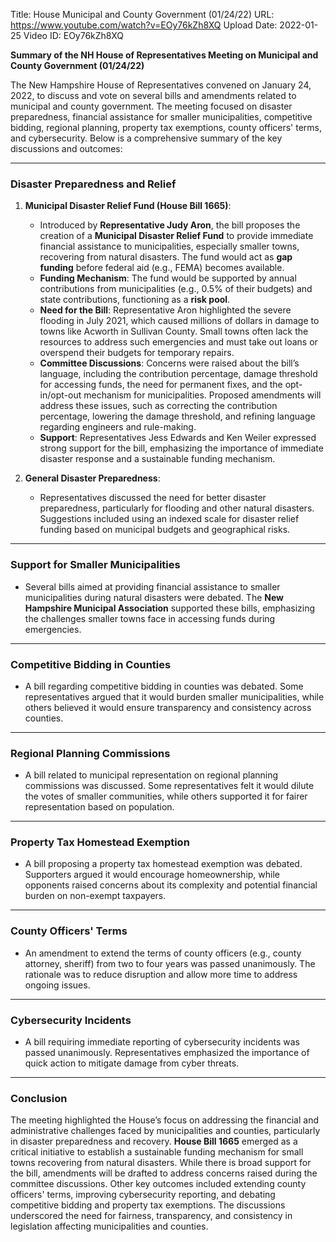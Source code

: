 Title: House Municipal and County Government (01/24/22)
URL: https://www.youtube.com/watch?v=EOy76kZh8XQ
Upload Date: 2022-01-25
Video ID: EOy76kZh8XQ

**Summary of the NH House of Representatives Meeting on Municipal and County Government (01/24/22)**

The New Hampshire House of Representatives convened on January 24, 2022, to discuss and vote on several bills and amendments related to municipal and county government. The meeting focused on disaster preparedness, financial assistance for smaller municipalities, competitive bidding, regional planning, property tax exemptions, county officers' terms, and cybersecurity. Below is a comprehensive summary of the key discussions and outcomes:

---

### **Disaster Preparedness and Relief**
1. **Municipal Disaster Relief Fund (House Bill 1665)**:
   - Introduced by **Representative Judy Aron**, the bill proposes the creation of a **Municipal Disaster Relief Fund** to provide immediate financial assistance to municipalities, especially smaller towns, recovering from natural disasters. The fund would act as **gap funding** before federal aid (e.g., FEMA) becomes available.
   - **Funding Mechanism**: The fund would be supported by annual contributions from municipalities (e.g., 0.5% of their budgets) and state contributions, functioning as a **risk pool**.
   - **Need for the Bill**: Representative Aron highlighted the severe flooding in July 2021, which caused millions of dollars in damage to towns like Acworth in Sullivan County. Small towns often lack the resources to address such emergencies and must take out loans or overspend their budgets for temporary repairs.
   - **Committee Discussions**: Concerns were raised about the bill’s language, including the contribution percentage, damage threshold for accessing funds, the need for permanent fixes, and the opt-in/opt-out mechanism for municipalities. Proposed amendments will address these issues, such as correcting the contribution percentage, lowering the damage threshold, and refining language regarding engineers and rule-making.
   - **Support**: Representatives Jess Edwards and Ken Weiler expressed strong support for the bill, emphasizing the importance of immediate disaster response and a sustainable funding mechanism.

2. **General Disaster Preparedness**:
   - Representatives discussed the need for better disaster preparedness, particularly for flooding and other natural disasters. Suggestions included using an indexed scale for disaster relief funding based on municipal budgets and geographical risks.

---

### **Support for Smaller Municipalities**
- Several bills aimed at providing financial assistance to smaller municipalities during natural disasters were debated. The **New Hampshire Municipal Association** supported these bills, emphasizing the challenges smaller towns face in accessing funds during emergencies.

---

### **Competitive Bidding in Counties**
- A bill regarding competitive bidding in counties was debated. Some representatives argued that it would burden smaller municipalities, while others believed it would ensure transparency and consistency across counties.

---

### **Regional Planning Commissions**
- A bill related to municipal representation on regional planning commissions was discussed. Some representatives felt it would dilute the votes of smaller communities, while others supported it for fairer representation based on population.

---

### **Property Tax Homestead Exemption**
- A bill proposing a property tax homestead exemption was debated. Supporters argued it would encourage homeownership, while opponents raised concerns about its complexity and potential financial burden on non-exempt taxpayers.

---

### **County Officers' Terms**
- An amendment to extend the terms of county officers (e.g., county attorney, sheriff) from two to four years was passed unanimously. The rationale was to reduce disruption and allow more time to address ongoing issues.

---

### **Cybersecurity Incidents**
- A bill requiring immediate reporting of cybersecurity incidents was passed unanimously. Representatives emphasized the importance of quick action to mitigate damage from cyber threats.

---

### **Conclusion**
The meeting highlighted the House’s focus on addressing the financial and administrative challenges faced by municipalities and counties, particularly in disaster preparedness and recovery. **House Bill 1665** emerged as a critical initiative to establish a sustainable funding mechanism for small towns recovering from natural disasters. While there is broad support for the bill, amendments will be drafted to address concerns raised during the committee discussions. Other key outcomes included extending county officers' terms, improving cybersecurity reporting, and debating competitive bidding and property tax exemptions. The discussions underscored the need for fairness, transparency, and consistency in legislation affecting municipalities and counties.
